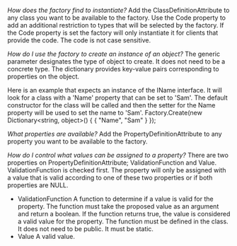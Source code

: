 *How does the factory find to instantiate?*
Add the ClassDefinitionAttribute to any class you want to be available to the factory. Use the Code property to add an additional restriction to types that will be selected by the factory. If the Code property is set the factory will only instantiate it for clients that provide the code. The code is not case sensitive.

*How do I use the factory to create an instance of an object?*
The generic parameter designates the type of object to create. It does not need to be a concrete type. The dictionary provides key-value pairs corresponding to properties on the object.

Here is an example that expects an instance of the IName interface. It will look for a class with a 'Name' property that can be set to 'Sam'. The default constructor for the class will be called and then the setter for the Name property will be used to set the name to 'Sam'.
Factory.Create<IName>(new Dictionary<string, object>() { { "Name", "Sam" } });

*What properties are available?*
Add the PropertyDefinitionAttribute to any property you want to be available to the factory.

*How do I control what values can be assigned to a property?*
There are two properties on PropertyDefinitionAttribute; ValidationFunction and Value. ValidationFunction is checked first. The property will only be assigned with a value that is valid according to one of these two properties or if both properties are NULL.
- ValidationFunction
 A function to determine if a value is valid for the property. The function must take the proposed value as an argument and return a boolean. If the function returns true, the value is considered a valid value for the property. The function must be defined in the class. It does not need to be public. It must be static.
- Value
A valid value.
